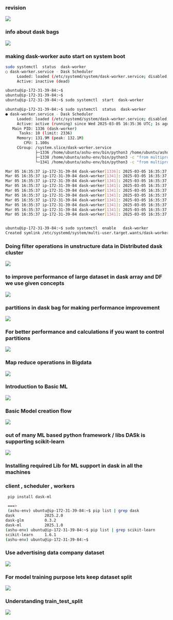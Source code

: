 ### revision 

<img src="rev1.png">

### info about dask bags 

<img src="rev2.png">


### making dask-worker auto start on system boot 

```sh
sudo systemctl  status  dask-worker
○ dask-worker.service - Dask Scheduler
     Loaded: loaded (/etc/systemd/system/dask-worker.service; disabled; preset: enabled)
     Active: inactive (dead)

ubuntu@ip-172-31-39-84:~$ 
ubuntu@ip-172-31-39-84:~$ 
ubuntu@ip-172-31-39-84:~$ sudo systemctl  start  dask-worker

ubuntu@ip-172-31-39-84:~$ sudo systemctl  status  dask-worker
● dask-worker.service - Dask Scheduler
     Loaded: loaded (/etc/systemd/system/dask-worker.service; disabled; preset: enabled)
     Active: active (running) since Wed 2025-03-05 16:35:36 UTC; 1s ago
   Main PID: 1336 (dask-worker)
      Tasks: 10 (limit: 2336)
     Memory: 131.9M (peak: 132.1M)
        CPU: 1.100s
     CGroup: /system.slice/dask-worker.service
             ├─1336 /home/ubuntu/ashu-env/bin/python3 /home/ubuntu/ashu-env/bin/dask-worker tcp://172.31.36.115:8786
             ├─1338 /home/ubuntu/ashu-env/bin/python3 -c "from multiprocessing.resource_tracker import main;main(10)"
             └─1341 /home/ubuntu/ashu-env/bin/python3 -c "from multiprocessing.spawn import spawn_main; spawn_main(tracker_fd=11, pipe_handle=17)" --multipro>

Mar 05 16:35:37 ip-172-31-39-84 dask-worker[1336]: 2025-03-05 16:35:37,105 - distributed.nanny - INFO -         Start Nanny at: 'tcp://172.31.39.84:38685'
Mar 05 16:35:37 ip-172-31-39-84 dask-worker[1341]: 2025-03-05 16:35:37,674 - distributed.worker - INFO -       Start worker at:   tcp://172.31.39.84:44531
Mar 05 16:35:37 ip-172-31-39-84 dask-worker[1341]: 2025-03-05 16:35:37,675 - distributed.worker - INFO -          Listening to:   tcp://172.31.39.84:44531
Mar 05 16:35:37 ip-172-31-39-84 dask-worker[1341]: 2025-03-05 16:35:37,675 - distributed.worker - INFO -          dashboard at:         172.31.39.84:45855
Mar 05 16:35:37 ip-172-31-39-84 dask-worker[1341]: 2025-03-05 16:35:37,675 - distributed.worker - INFO - Waiting to connect to:   tcp://172.31.36.115:8786
Mar 05 16:35:37 ip-172-31-39-84 dask-worker[1341]: 2025-03-05 16:35:37,675 - distributed.worker - INFO - -------------------------------------------------
Mar 05 16:35:37 ip-172-31-39-84 dask-worker[1341]: 2025-03-05 16:35:37,675 - distributed.worker - INFO -               Threads:                          1
Mar 05 16:35:37 ip-172-31-39-84 dask-worker[1341]: 2025-03-05 16:35:37,675 - distributed.worker - INFO -                Memory:                   1.92 GiB
Mar 05 16:35:37 ip-172-31-39-84 dask-worker[1341]: 2025-03-05 16:35:37,675 - distributed.worker - INFO -       Local Directory: /tmp/dask-scratch-space/worke>
Mar 05 16:35:37 ip-172-31-39-84 dask-worker[1341]: 2025-03-05 16:35:37,675 - distributed.worker - INFO - -------------------------------------------------


ubuntu@ip-172-31-39-84:~$ sudo systemctl  enable   dask-worker
Created symlink /etc/systemd/system/multi-user.target.wants/dask-worker.service → /etc/systemd/system/dask-worker.service.

```

### Doing filter operations in unstructure data in Distributed dask cluster

<img src="dds1.png">

### to improve performance of  large dataset in dask array and DF we use given concepts

<img src="dds2.png">

### partitions in dask bag for making performance improvement 

<img src="dds3.png">

### For better performance and calculations if you want to control partitions 

<img src="dds4.png">

### Map reduce operations in Bigdata 

<img src="dds5.png">

### Introduction to Basic ML 

<img src="ml1.png">


### Basic Model creation flow 

<img src="ml2.png">


### out of many ML based python framework / libs DASk is supporting scikit-learn

<img src="ml3.png">

### Installing required Lib for ML support in dask in all the machines 
### client , scheduler , workers

```sh
 pip install dask-ml 

 ===>
 (ashu-env) ubuntu@ip-172-31-39-84:~$ pip list | grep dask 
dask             2025.2.0
dask-glm         0.3.2
dask-ml          2025.1.0
(ashu-env) ubuntu@ip-172-31-39-84:~$ pip list | grep scikit-learn 
scikit-learn     1.6.1
(ashu-env) ubuntu@ip-172-31-39-84:~$ 
```

### Use advertising data company dataset 

<img src="ml4.png">

### For model training purpose lets keep dataset split 

<img src="ml5.png">

### Understanding train_test_split 

<img src="ml6.png">

